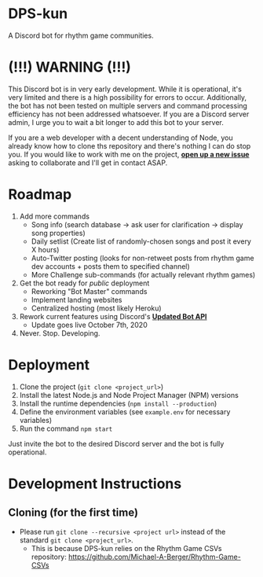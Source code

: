 # DPS-kun
A Discord bot for rhythm game communities.

# (!!!) WARNING (!!!)
This Discord bot is in very early development. While it is operational, it's very limited and there is a high possibility for errors to occur. Additionally, the bot has not been tested on multiple servers and command processing efficiency has not been addressed whatsoever. If you are a Discord server admin, I urge you to wait a bit longer to add this bot to your server.

If you are a web developer with a decent understanding of Node, you already know how to clone ths repository and there's nothing I can do stop you. If you would like to work with me on the project, **[open up a new issue](https://github.com/Michael-A-Berger/DPS-kun/issues/new/choose)** asking to collaborate and I'll get in contact ASAP.

# Roadmap

1. Add more commands
    - Song info (search database -> ask user for clarification -> display song properties)
    - Daily setlist (Create list of randomly-chosen songs and post it every X hours)
    - Auto-Twitter posting (looks for non-retweet posts from rhythm game dev accounts + posts them to specified channel)
    - More Challenge sub-commands (for actually relevant rhythm games)
2. Get the bot ready for _public_ deployment
    - Reworking "Bot Master" commands
    - Implement landing websites
    - Centralized hosting (most likely Heroku)
3. Rework current features using Discord's **[Updated Bot API](https://blog.discord.com/the-future-of-bots-on-discord-4e6e050ab52e)**
    - Update goes live October 7th, 2020
4. Never. Stop. Developing.

# Deployment

1. Clone the project (`git clone <project_url>`)
2. Install the latest Node.js and Node Project Manager (NPM) versions
3. Install the runtime dependencies (`npm install --production`)
4. Define the environment variables (see `example.env` for necessary variables)
5. Run the command `npm start`

Just invite the bot to the desired Discord server and the bot is fully operational.

# Development Instructions

## Cloning (for the first time)

- Please run `git clone --recursive <project url>` instead of the standard `git clone <project_url>`.
    - This is because DPS-kun relies on the Rhythm Game CSVs repository: https://github.com/Michael-A-Berger/Rhythm-Game-CSVs
